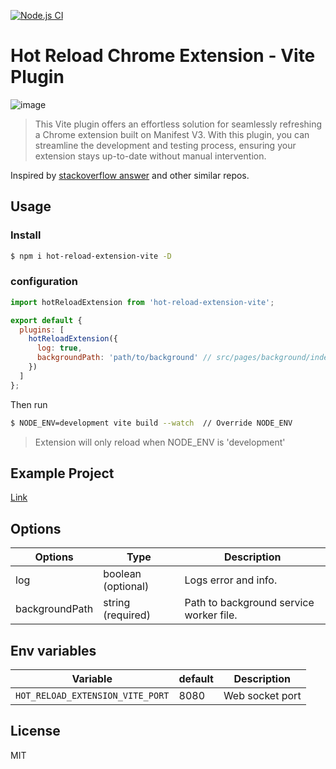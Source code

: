 [![Node.js CI](https://github.com/isaurssaurav/hot-reload-extension-vite/actions/workflows/node.js.yml/badge.svg?branch=main)](https://github.com/isaurssaurav/hot-reload-extension-vite/actions/workflows/node.js.yml)

# Hot Reload Chrome Extension - Vite Plugin

![image](https://raw.githubusercontent.com/isaurssaurav/hot-reload-extension-vite/main/hot-reload-extension-vite.png)

> This Vite plugin offers an effortless solution for seamlessly refreshing a Chrome extension built on Manifest V3. With this plugin, you can streamline the development and testing process, ensuring your extension stays up-to-date without manual intervention.

Inspired by [stackoverflow answer](https://stackoverflow.com/a/65485938/7135342) and other similar repos.

## Usage

### Install

```bash
$ npm i hot-reload-extension-vite -D
```

### configuration

```js
import hotReloadExtension from 'hot-reload-extension-vite';

export default {
  plugins: [
    hotReloadExtension({
      log: true,
      backgroundPath: 'path/to/background' // src/pages/background/index.ts
    })
  ]
};
```

Then run

```bash
$ NODE_ENV=development vite build --watch  // Override NODE_ENV
```

> Extension will only reload when NODE_ENV is 'development'

## Example Project

[Link](https://github.com/isaurssaurav/hot-reload-extension-vite/tree/main/example)

## Options

| Options        | Type               | Description                             |
| -------------- | ------------------ | --------------------------------------- |
| log            | boolean (optional) | Logs error and info.                    |
| backgroundPath | string (required)  | Path to background service worker file. |

## Env variables

| Variable                         | default | Description     |
| -------------------------------- | ------- | --------------- |
| `HOT_RELOAD_EXTENSION_VITE_PORT` | 8080    | Web socket port |

## License

MIT
